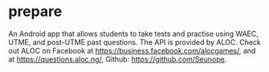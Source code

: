 # prepare
An Android app that allows students to take tests and practise using WAEC, UTME, and post-UTME past questions. The API is provided by ALOC. Check out ALOC on Facebook at https://business.facebook.com/alocgames/, and at https://questions.aloc.ng/, Github: https://github.com/Seunope.
